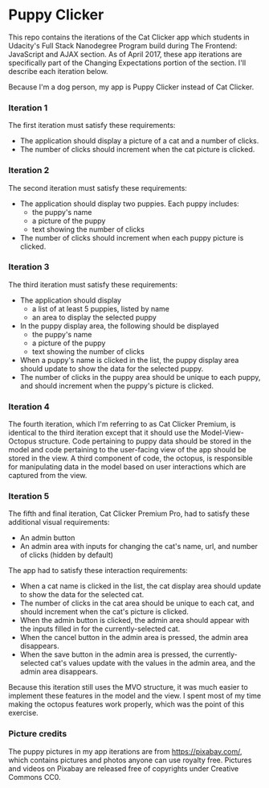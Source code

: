 # Puppy Clicker
This repo contains the iterations of the Cat Clicker app which students in Udacity's Full Stack Nanodegree Program build during The Frontend: JavaScript and AJAX section. As of April 2017, these app iterations are specifically part of the Changing Expectations portion of the section. I'll describe each iteration below.

Because I'm a dog person, my app is Puppy Clicker instead of Cat Clicker.

### Iteration 1
The first iteration must satisfy these requirements:
- The application should display a picture of a cat and a number of clicks.
- The number of clicks should increment when the cat picture is clicked.

### Iteration 2
The second iteration must satisfy these requirements:
- The application should display two puppies. Each puppy includes:
    - the puppy's name
    - a picture of the puppy
    - text showing the number of clicks
- The number of clicks should increment when each puppy picture is clicked.

### Iteration 3
The third iteration must satisfy these requirements:
- The application should display
    - a list of at least 5 puppies, listed by name
    - an area to display the selected puppy
- In the puppy display area, the following should be displayed
    - the puppy's name
    - a picture of the puppy
    - text showing the number of clicks
- When a puppy's name is clicked in the list, the puppy display area should update to show the data for the selected puppy.
- The number of clicks in the puppy area should be unique to each puppy, and should increment when the puppy's picture is clicked.

### Iteration 4
The fourth iteration, which I'm referring to as Cat Clicker Premium, is identical to the third iteration except that it should use the Model-View-Octopus structure. Code pertaining to puppy data should be stored in the model and code pertaining to the user-facing view of the app should be stored in the view. A third component of code, the octopus, is responsible for manipulating data in the model based on user interactions which are captured from the view.

### Iteration 5
The fifth and final iteration, Cat Clicker Premium Pro, had to satisfy these additional visual requirements:
- An admin button
- An admin area with inputs for changing the cat's name, url, and number of clicks (hidden by default)

The app had to satisfy these interaction requirements:
- When a cat name is clicked in the list, the cat display area should update to show the data for the selected cat.
- The number of clicks in the cat area should be unique to each cat, and should increment when the cat's picture is clicked.
- When the admin button is clicked, the admin area should appear with the inputs filled in for the currently-selected cat.
- When the cancel button in the admin area is pressed, the admin area disappears.
- When the save button in the admin area is pressed, the currently-selected cat's values update with the values in the admin area, and the admin area disappears.

Because this iteration still uses the MVO structure, it was much easier to implement these features in the model and the view. I spent most of my time making the octopus features work properly, which was the point of this exercise.

### Picture credits
The puppy pictures in my app iterations are from https://pixabay.com/, which contains pictures and photos anyone can use royalty free. Pictures and videos on Pixabay are released free of copyrights under Creative Commons CC0.